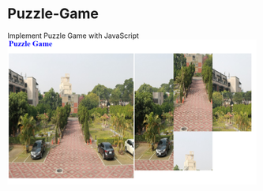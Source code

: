 # Puzzle-Game
Implement Puzzle Game with JavaScript
![alt text](https://github.com/Hank17023/Puzzle-Game/blob/master/puzzle.png)
